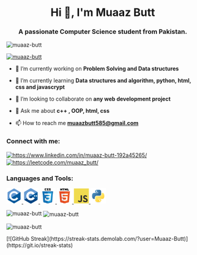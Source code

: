 <h1 align="center">Hi 👋, I'm Muaaz Butt</h1>
<h3 align="center">A passionate Computer Science student from Pakistan.</h3>

<p align="left"> <img src="https://komarev.com/ghpvc/?username=muaaz-butt&label=Profile%20views&color=0e75b6&style=flat" alt="muaaz-butt" /> </p>

<p align="left"> <a href="https://github.com/ryo-ma/github-profile-trophy"><img src="https://github-profile-trophy.vercel.app/?username=muaaz-butt" alt="muaaz-butt" /></a> </p>

- 🔭 I’m currently working on **Problem Solving and Data structures**

- 🌱 I’m currently learning **Data structures and algorithm, python, html, css and javascrypt**

- 👯 I’m looking to collaborate on **any web development project**

- 💬 Ask me about **c++ , OOP, html, css**

- 📫 How to reach me **muaazbutt585@gmail.com**

<h3 align="left">Connect with me:</h3>
<p align="left">
<a href="https://linkedin.com/in/https://www.linkedin.com/in/muaaz-butt-192a45265/" target="blank"><img align="center" src="https://raw.githubusercontent.com/rahuldkjain/github-profile-readme-generator/master/src/images/icons/Social/linked-in-alt.svg" alt="https://www.linkedin.com/in/muaaz-butt-192a45265/" height="30" width="40" /></a>
<a href="https://www.leetcode.com/https://leetcode.com/muaaz_butt/" target="blank"><img align="center" src="https://raw.githubusercontent.com/rahuldkjain/github-profile-readme-generator/master/src/images/icons/Social/leet-code.svg" alt="https://leetcode.com/muaaz_butt/" height="30" width="40" /></a>
</p>

<h3 align="left">Languages and Tools:</h3>
<p align="left"> <a href="https://www.cprogramming.com/" target="_blank" rel="noreferrer"> <img src="https://raw.githubusercontent.com/devicons/devicon/master/icons/c/c-original.svg" alt="c" width="40" height="40"/> </a> <a href="https://www.w3schools.com/cpp/" target="_blank" rel="noreferrer"> <img src="https://raw.githubusercontent.com/devicons/devicon/master/icons/cplusplus/cplusplus-original.svg" alt="cplusplus" width="40" height="40"/> </a> <a href="https://www.w3schools.com/css/" target="_blank" rel="noreferrer"> <img src="https://raw.githubusercontent.com/devicons/devicon/master/icons/css3/css3-original-wordmark.svg" alt="css3" width="40" height="40"/> </a> <a href="https://www.w3.org/html/" target="_blank" rel="noreferrer"> <img src="https://raw.githubusercontent.com/devicons/devicon/master/icons/html5/html5-original-wordmark.svg" alt="html5" width="40" height="40"/> </a> <a href="https://developer.mozilla.org/en-US/docs/Web/JavaScript" target="_blank" rel="noreferrer"> <img src="https://raw.githubusercontent.com/devicons/devicon/master/icons/javascript/javascript-original.svg" alt="javascript" width="40" height="40"/> </a> <a href="https://www.python.org" target="_blank" rel="noreferrer"> <img src="https://raw.githubusercontent.com/devicons/devicon/master/icons/python/python-original.svg" alt="python" width="40" height="40"/> </a> </p>

<p><img align="left" src="https://github-readme-stats.vercel.app/api/top-langs?username=muaaz-butt&show_icons=true&locale=en&layout=compact" alt="muaaz-butt" /></p>

<p>&nbsp;<img align="center" src="https://github-readme-stats.vercel.app/api?username=muaaz-butt&show_icons=true&locale=en" alt="muaaz-butt" /></p>

<p><img align="center" src="https://github-readme-streak-stats.herokuapp.com/?user=muaaz-butt&" alt="muaaz-butt" /></p>
[![GitHub Streak](https://streak-stats.demolab.com/?user=Muaaz-Butt)](https://git.io/streak-stats)
